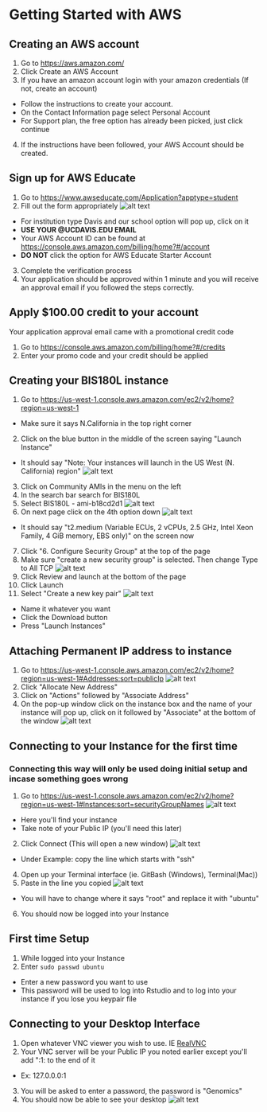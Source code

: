 # Getting Started with AWS
## Creating an AWS account

1. Go to https://aws.amazon.com/
2. Click Create an AWS Account
3. If you have an amazon account login with your amazon credentials (If not, create an account)
  * Follow the instructions to create your account.
  * On the Contact Information page select Personal Account
  * For Support plan, the free option has already been picked, just click continue
4. If the instructions have been followed, your AWS Account should be created.

## Sign up for AWS Educate

1. Go to https://www.awseducate.com/Application?apptype=student
2. Fill out the form appropriately
   ![alt text](https://github.com/johnny3420/AWS_Setup/blob/master/Pictures/AWS_Educate.png)
  * For institution type Davis and our school option will pop up, click on it
  * __USE YOUR @UCDAVIS.EDU EMAIL__
  * Your AWS Account ID can be found at https://console.aws.amazon.com/billing/home?#/account
  * __DO NOT__ click the option for AWS Educate Starter Account
3. Complete the verification process
4. Your application should be approved within 1 minute and you will receive an approval email if you followed the steps correctly.

## Apply $100.00 credit to your account

Your application approval email came with a promotional credit code

1. Go to https://console.aws.amazon.com/billing/home?#/credits
2. Enter your promo code and your credit should be applied

## Creating your BIS180L instance

1. Go to https://us-west-1.console.aws.amazon.com/ec2/v2/home?region=us-west-1
  * Make sure it says N.California in the top right corner
2. Click on the blue button in the middle of the screen saying "Launch Instance"
  * It should say "Note: Your instances will launch in the US West (N. California) region"
  ![alt text](https://github.com/johnny3420/AWS_Setup/blob/master/Pictures/EC2_Home.png)
3. Click on Community AMIs in the menu on the left
4. In the search bar search for BIS180L
5. Select BIS180L - ami-b18cd2d1
  ![alt text](https://github.com/johnny3420/AWS_Setup/blob/master/Pictures/EC2_AMI.png)
6. On next page click on the 4th option down
  ![alt text](https://github.com/johnny3420/AWS_Setup/blob/master/Pictures/EC2_Instance.png)
  * It should say "t2.medium (Variable ECUs, 2 vCPUs, 2.5 GHz, Intel Xeon Family, 4 GiB memory, EBS only)" on the screen now
7. Click "6. Configure Security Group" at the top of the page
8. Make sure "create a new security group" is selected. Then change Type to All TCP
  ![alt text](https://github.com/johnny3420/AWS_Setup/blob/master/Pictures/EC2_Security.png)
9. Click Review and launch at the bottom of the page
10. Click Launch
11. Select "Create a new key pair"
  ![alt text](https://github.com/johnny3420/AWS_Setup/blob/master/Pictures/EC2_Key.png)
  * Name it whatever you want
  * Click the Download button
  * Press "Launch Instances"
  
## Attaching Permanent IP address to instance

1. Go to https://us-west-1.console.aws.amazon.com/ec2/v2/home?region=us-west-1#Addresses:sort=publicIp
  ![alt text](https://github.com/johnny3420/AWS_Setup/blob/master/Pictures/EC2_Elastic.png)
2. Click "Allocate New Address"
3. Click on "Actions" followed by "Associate Address"
4. On the pop-up window click on the instance box and the name of your instance will pop up, click on it followed by "Associate" at the bottom of the window
  ![alt text](https://github.com/johnny3420/AWS_Setup/blob/master/Pictures/EC2_Associate.png)

## Connecting to your Instance for the first time
### Connecting this way will only be used doing initial setup and incase something goes wrong

1. Go to https://us-west-1.console.aws.amazon.com/ec2/v2/home?region=us-west-1#Instances:sort=securityGroupNames
  ![alt text](https://github.com/johnny3420/AWS_Setup/blob/master/Pictures/EC2_Overview.png)
  * Here you'll find your instance
  * Take note of your Public IP (you'll need this later)
2. Click Connect (This will open a new window)
  ![alt text](https://github.com/johnny3420/AWS_Setup/blob/master/Pictures/EC2_Connect.png)
  * Under Example: copy the line which starts with "ssh"
4. Open up your Terminal interface (ie. GitBash (Windows), Terminal(Mac))
5. Paste in the line you copied
  ![alt text](https://github.com/johnny3420/AWS_Setup/blob/master/Pictures/EC2_Terminal.png)
  * You will have to change where it says "root" and replace it with "ubuntu"
6. You should now be logged into your Instance

## First time Setup

1. While logged into your Instance
2. Enter `sudo passwd ubuntu`
  * Enter a new password you want to use
  * This password will be used to log into Rstudio and to log into your instance if you lose you keypair file
  
## Connecting to your Desktop Interface

1. Open whatever VNC viewer you wish to use. IE [RealVNC](https://www.realvnc.com/download/viewer/)
2. Your VNC server will be your Public IP you noted earlier except you'll add ":1: to the end of it
  * Ex: 127.0.0.0:1
3. You will be asked to enter a password, the password is "Genomics"
4. You should now be able to see your desktop
  ![alt text](https://github.com/johnny3420/AWS_Setup/blob/master/Pictures/EC2_VNC.png)
